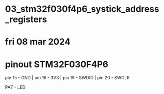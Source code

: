 # 03_stm32f030f4p6_systick_address_registers
# fri 08 mar 2024

# pinout STM32F030F4P6
pin 15 - GND |
pin 16 - 3V3 |
pin 19 - SWDIO |
pin 20 - SWCLK

PA7 - LED

